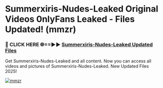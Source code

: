 # Summerxiris-Nudes-Leaked Original Videos 0nlyFans Leaked - Files Updated! (mmzr)

<h3>🔴 CLICK HERE 🌐==►► <a href="https://tinyurl.com/5h6xmrr3" rel="nofollow">Summerxiris-Nudes-Leaked Updated Files</a></h3>

Get Summerxiris-Nudes-Leaked and all content. Now you can access all videos and pictures of Summerxiris-Nudes-Leaked. New Updated Files 2025!

[![mmzr](https://i.imgur.com/KVD873Z.gif)](https://tinyurl.com/5h6xmrr3)
